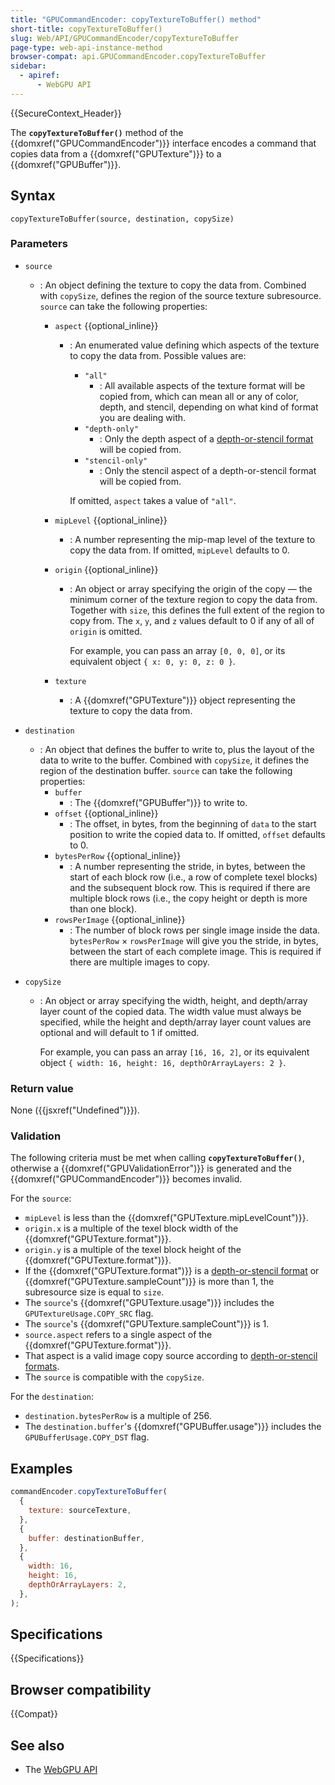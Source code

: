 ```yaml
---
title: "GPUCommandEncoder: copyTextureToBuffer() method"
short-title: copyTextureToBuffer()
slug: Web/API/GPUCommandEncoder/copyTextureToBuffer
page-type: web-api-instance-method
browser-compat: api.GPUCommandEncoder.copyTextureToBuffer
sidebar:
  - apiref:
      - WebGPU API
---
```


{{SecureContext_Header}}

The **`copyTextureToBuffer()`** method of the
{{domxref("GPUCommandEncoder")}} interface encodes a command that copies data from a {{domxref("GPUTexture")}} to a {{domxref("GPUBuffer")}}.

## Syntax

```js-nolint
copyTextureToBuffer(source, destination, copySize)
```

### Parameters

- `source`
  - : An object defining the texture to copy the data from. Combined with `copySize`, defines the region of the source texture subresource. `source` can take the following properties:
    - `aspect` {{optional_inline}}
      - : An enumerated value defining which aspects of the texture to copy the data from. Possible values are:
        - `"all"`
          - : All available aspects of the texture format will be copied from, which can mean all or any of color, depth, and stencil, depending on what kind of format you are dealing with.
        - `"depth-only"`
          - : Only the depth aspect of a [depth-or-stencil format](https://gpuweb.github.io/gpuweb/#combined-depth-stencil-format) will be copied from.
        - `"stencil-only"`
          - : Only the stencil aspect of a depth-or-stencil format will be copied from.

        If omitted, `aspect` takes a value of `"all"`.

    - `mipLevel` {{optional_inline}}
      - : A number representing the mip-map level of the texture to copy the data from. If omitted, `mipLevel` defaults to 0.
    - `origin` {{optional_inline}}
      - : An object or array specifying the origin of the copy — the minimum corner of the texture region to copy the data from. Together with `size`, this defines the full extent of the region to copy from. The `x`, `y`, and `z` values default to 0 if any of all of `origin` is omitted.

        For example, you can pass an array `[0, 0, 0]`, or its equivalent object `{ x: 0, y: 0, z: 0 }`.

    - `texture`
      - : A {{domxref("GPUTexture")}} object representing the texture to copy the data from.

- `destination`
  - : An object that defines the buffer to write to, plus the layout of the data to write to the buffer. Combined with `copySize`, it defines the region of the destination buffer. `source` can take the following properties:
    - `buffer`
      - : The {{domxref("GPUBuffer")}} to write to.
    - `offset` {{optional_inline}}
      - : The offset, in bytes, from the beginning of `data` to the start position to write the copied data to. If omitted, `offset` defaults to 0.
    - `bytesPerRow` {{optional_inline}}
      - : A number representing the stride, in bytes, between the start of each block row (i.e., a row of complete texel blocks) and the subsequent block row. This is required if there are multiple block rows (i.e., the copy height or depth is more than one block).
    - `rowsPerImage` {{optional_inline}}
      - : The number of block rows per single image inside the data. `bytesPerRow` &times; `rowsPerImage` will give you the stride, in bytes, between the start of each complete image. This is required if there are multiple images to copy.

- `copySize`
  - : An object or array specifying the width, height, and depth/array layer count of the copied data. The width value must always be specified, while the height and depth/array layer count values are optional and will default to 1 if omitted.

    For example, you can pass an array `[16, 16, 2]`, or its equivalent object `{ width: 16, height: 16, depthOrArrayLayers: 2 }`.

### Return value

None ({{jsxref("Undefined")}}).

### Validation

The following criteria must be met when calling **`copyTextureToBuffer()`**, otherwise a {{domxref("GPUValidationError")}} is generated and the {{domxref("GPUCommandEncoder")}} becomes invalid.

For the `source`:

- `mipLevel` is less than the {{domxref("GPUTexture.mipLevelCount")}}.
- `origin.x` is a multiple of the texel block width of the {{domxref("GPUTexture.format")}}.
- `origin.y` is a multiple of the texel block height of the {{domxref("GPUTexture.format")}}.
- If the {{domxref("GPUTexture.format")}} is a [depth-or-stencil format](https://gpuweb.github.io/gpuweb/#combined-depth-stencil-format) or {{domxref("GPUTexture.sampleCount")}} is more than 1, the subresource size is equal to `size`.
- The `source`'s {{domxref("GPUTexture.usage")}} includes the `GPUTextureUsage.COPY_SRC` flag.
- The `source`'s {{domxref("GPUTexture.sampleCount")}} is 1.
- `source.aspect` refers to a single aspect of the {{domxref("GPUTexture.format")}}.
- That aspect is a valid image copy source according to [depth-or-stencil formats](https://gpuweb.github.io/gpuweb/#combined-depth-stencil-format).
- The `source` is compatible with the `copySize`.

For the `destination`:

- `destination.bytesPerRow` is a multiple of 256.
- The `destination.buffer`'s {{domxref("GPUBuffer.usage")}} includes the `GPUBufferUsage.COPY_DST` flag.

## Examples

```js
commandEncoder.copyTextureToBuffer(
  {
    texture: sourceTexture,
  },
  {
    buffer: destinationBuffer,
  },
  {
    width: 16,
    height: 16,
    depthOrArrayLayers: 2,
  },
);
```

## Specifications

{{Specifications}}

## Browser compatibility

{{Compat}}

## See also

- The [WebGPU API](/en-US/docs/Web/API/WebGPU_API)
